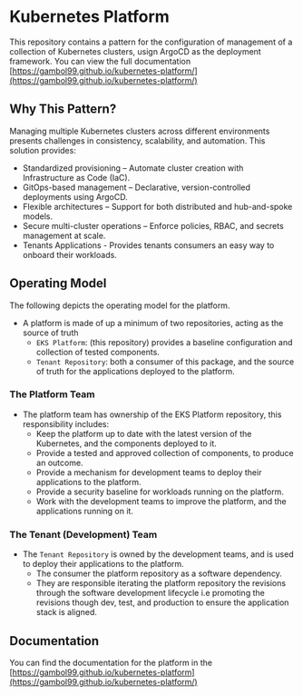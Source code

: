 # Kubernetes Platform

This repository contains a pattern for the configuration of management of a collection of Kubernetes clusters, usign ArgoCD as the deployment framework. You can view the full documentation [https://gambol99.github.io/kubernetes-platform/](https://gambol99.github.io/kubernetes-platform/)

## Why This Pattern?

Managing multiple Kubernetes clusters across different environments presents challenges in consistency, scalability, and automation. This solution provides:

- Standardized provisioning – Automate cluster creation with Infrastructure as Code (IaC).
- GitOps-based management – Declarative, version-controlled deployments using ArgoCD.
- Flexible architectures – Support for both distributed and hub-and-spoke models.
- Secure multi-cluster operations – Enforce policies, RBAC, and secrets management at scale.
- Tenants Applications - Provides tenants consumers an easy way to onboard their workloads.

## Operating Model

The following depicts the operating model for the platform.

- A platform is made of up a minimum of two repositories, acting as the source of truth
  - `EKS Platform`: (this repository) provides a baseline configuration and collection of tested components.
  - `Tenant Repository`: both a consumer of this package, and the source of truth for the applications deployed to the platform.

### The Platform Team

- The platform team has ownership of the EKS Platform repository, this responsibility includes:
  - Keep the platform up to date with the latest version of the Kubernetes, and the components deployed to it.
  - Provide a tested and approved collection of components, to produce an outcome.
  - Provide a mechanism for development teams to deploy their applications to the platform.
  - Provide a security baseline for workloads running on the platform.
  - Work with the development teams to improve the platform, and the applications running on it.

### The Tenant (Development) Team

- The `Tenant Repository` is owned by the development teams, and is used to deploy their applications to the platform.
  - The consumer the platform repository as a software dependency.
  - They are responsible iterating the platform repository the revisions through the software development lifecycle i.e promoting the revisions though dev, test, and production to ensure the application stack is aligned.

## Documentation

You can find the documentation for the platform in the [https://gambol99.github.io/kubernetes-platform](https://gambol99.github.io/kubernetes-platform/)
